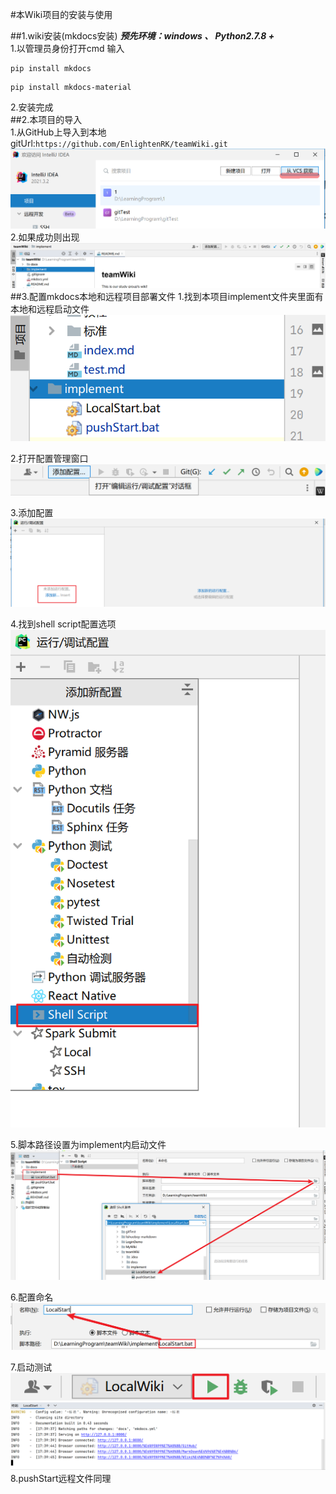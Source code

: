 #本Wiki项目的安装与使用

##1.wiki安装(mkdocs安装)
_**预先环境：windows 、 Python2.7.8 +**_  
1.以管理员身份打开cmd 输入
```
pip install mkdocs
```
```
pip install mkdocs-material
```
2.安装完成  
##2.本项目的导入  
1.从GitHub上导入到本地  
gitUrl:`https://github.com/EnlightenRK/teamWiki.git`  
![](wiki_img/Snipaste_2022-09-18_17-17-01.png)
2.如果成功则出现
![](wiki_img/Snipaste_2022-09-18_17-23-44.png)
##3.配置mkdocs本地和远程项目部署文件
1.找到本项目implement文件夹里面有本地和远程启动文件
![](wiki_img/Snipaste_2022-09-18_17-30-29.png)


2.打开配置管理窗口
![](wiki_img/Snipaste_2022-09-18_17-31-15.png)

3.添加配置
![](wiki_img/Snipaste_2022-09-18_17-35-02.png)

4.找到shell script配置选项
![](wiki_img/Snipaste_2022-09-18_17-35-36.png)

5.脚本路径设置为implement内启动文件
![](wiki_img/Snipaste_2022-09-18_17-37-50.png)

6.配置命名
![](wiki_img/Snipaste_2022-09-18_17-38-59.png)

7.启动测试  
![](wiki_img/Snipaste_2022-09-18_17-47-43.png)  
![](wiki_img/Snipaste_2022-09-18_17-40-06.png)
8.pushStart远程文件同理











